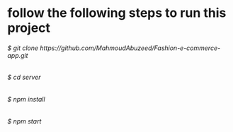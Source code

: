 # follow the following steps to run this project
<h6>$ git clone https://github.com/MahmoudAbuzeed/Fashion-e-commerce-app.git </h6> 
<h6>$ cd server </h6>
<h6>$ npm install </h6>
<h6>$ npm start </h6>
